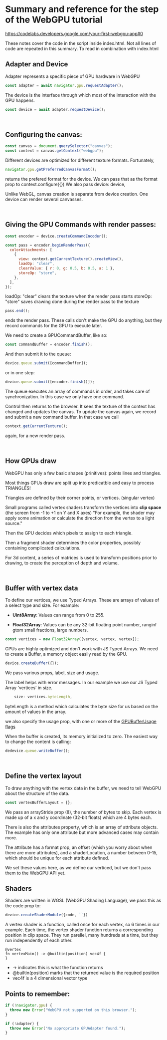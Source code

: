 # Summary and reference for the step of the WebGPU tutorial

https://codelabs.developers.google.com/your-first-webgpu-app#0

These notes cover the code in the script inside index.html.
Not all lines of code are repeated in this summary. To read in combination with index.html


## Adapter and Device

Adapter represents a specific piece of GPU hardware in WebGPU

```javascript
const adapter = await navigator.gpu.requestAdapter();
```

The device is the interface through which most of the interaction with the GPU happens.

```javascript
const device = await adapter.requestDevice();
```

<br>

## Configuring the canvas:

```javascript
const canvas = document.querySelector("canvas");
const context = canvas.getContext("webgpu");
```

Different devices are optimized for different texture formats. Fortunately,

```javascript
navigator.gpu.getPreferredCanvasFormat();
```

returns the prefered format for the device. We can pass that as the format prop to context.configure({})
We also pass device: device,

Unlike WebGL, canvas creation is separate from device creation. One device can render several canvasses.

<br>

## Giving the GPU Commands with render passes:

```javascript
const encoder = device.createCommandEncoder();

const pass = encoder.beginRenderPass({
  colorAttachments: [
    {
      view: context.getCurrentTexture().createView(),
      loadOp: "clear",
      clearValue: { r: 0, g: 0.5, b: 0.5, a: 1 },
      storeOp: "store",
    },
  ],
});
```

loadOp: "clear" clears the texture when the render pass starts
storeOp: "store" saves drawing done during the render pass to the texture

```javascript
pass.end();
```

ends the render pass. These calls don't make the GPU do anything, but they record commands for the GPU to execute later.

We need to create a GPUCommandBuffer, like so:

```javascript
const commandBuffer = encoder.finish();
```

And then submit it to the queue:

```javascript
device.queue.submit([commandBuffer]);
```

or in one step:

```javascript
device.queue.submit([encoder.finish()]);
```

The queue executes an array of commands in order, and takes care of synchronization. In this case we only have one command.

Control then returns to the browser. It sees the texture of the context has changed and updates the canvas. To update the canvas again, we record and submit a new command buffer. In that case we call

```javascript
context.getCurrentTexture();
```

again, for a new render pass.

<br>

## How GPUs draw

WebGPU has only a few basic shapes (prinitives): points lines and triangles.

Most things GPUs draw are split up into predicatble and easy to process TRIANGLES!

Triangles are defined by their corner points, or vertices. (singular vertex)

Small programs called vertex shaders transform the vertices into **clip space** (the screen from -1 to +1 on Y and X axes)
"For example, the shader may apply some animation or calculate the direction from the vertex to a light source."

Then the GPU decides which pixels to assign to each triangle.

Then a fragment shader determines the color properties, possibly containing complicated calculations.

For 3d content, a series of matrices is used to transform positions prior to drawing, to create the perception of depth and volume.

<br>

## Buffer with vertex data

To define our vertices, we use Typed Arrays. These are arrays of values of a select type and size. For example:

- **Uint8Array**: Values can range from 0 to 255.

- **Float32Array**: Values can be any 32-bit floating point number, ranginf gtom small fractions, large numbers.

```javascript
const vertices = new Float32Array([vertex, vertex, vertex]);
```

GPUs are highly optimized and don't work with JS Typed Arrays. We need to create a Buffer, a memory object easily read by the GPU.

```javascript
device.createBuffer({});
```

We pass various props, label, size and usage.

The label helps with error messages.
In our example we use our JS Typed Array 'vertices' in size.

```javascript
    size: vertices.byteLength,

```

byteLength is a method which calculates the byte size for us based on the amount of values in the array.

we also specify the usage prop, with one or more of the [GPUBufferUsage flags](https://gpuweb.github.io/gpuweb/#buffer-usage)

When the buffer is created, its memory initialized to zero. The easiest way to change the content is calling:

```javascript
dedevice.queue.writeBuffer();
```

<br>

## Define the vertex layout

To draw anything with the vertex data in the buffer, we need to tell WebGPU about the structure of the data.

```javascript
const vertexBufferLayout = {};
```

We pass an arrayStride prop (8), the number of bytes to skip.
Each vertex is made up of a x and y coordinate (32-bit floats) which are 4 bytes each.

There is also the attributes property, which is an array of attribute objects. 
The example has only one attribute but more advanced cases may contain more. 

The attribute has a format prop, an offset (whish you worry about when there are more attributes),
and a shaderLocation, a number between 0-15, which should be unique for each attribute defined. 

We set these values here, as we define our verticed, but we don't pass them to the WebGPU API yet. 

## Shaders 

Shaders are written in WGSL (WebGPU Shading Language), we pass this as the code prop to:

```javascript
device.createShaderModule({code, ``})
```

A vertex shader is a function, called once for each vertex, so 6 times in our example. 
Each time, the vertex shader function returns a corresponding position in clip space. 
They run parellel, many hundreds at a time, but they run independently of each other. 

    @vertex
    fn vertexMain() -> @builtin(position) vec4f {
    }

 - -> indicates this is what the function returns
 - @builtin(position) marks that the returned value is the required position 
 - vec4f is a 4 dimensional vector type


## Points to remember:

```javascript
if (!navigator.gpu) {
  throw new Error("WebGPU not supported on this browser.");
}

if (!adapter) {
  throw new Error("No appropriate GPUAdapter found.");
}
```

